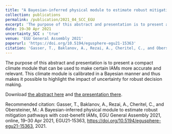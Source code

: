 ```yaml
---
title: "A Bayesian-inferred physical module to estimate robust mitigation pathways with cost-benefit IAMs"
collection: publications
permalink: /publication/2021_04_SCC_EGU
excerpt: 'The purpose of this abstract and presentation is to present a compact climate module that can be used to make certain IAMs more accurate and relevant. This climate module is calibrated in a Bayesian manner and thus makes it possible to highlight the impact of uncertainty for robust decision making.'
date: 19–30 Apr 2021
uncertainty_SCC : 'true'
venue: 'EGU General Assembly 2021'
paperurl: 'https://doi.org/10.5194/egusphere-egu21-15363'
citation: 'Gasser, T., Baklanov, A., Rezai, A., Cheritel, C., and Obersteiner, M.: A Bayesian-inferred physical module to estimate robust mitigation pathways with cost-benefit IAMs, EGU General Assembly 2021, online, 19–30 Apr 2021, EGU21-15363, https://doi.org/10.5194/egusphere-egu21-15363, 2021.'
---
```

The purpose of this abstract and presentation is to present a compact climate module that can be used to make certain IAMs more accurate and relevant. This climate module is calibrated in a Bayesian manner and thus makes it possible to highlight the impact of uncertainty for robust decision making.

Download [the abstract here](https://meetingorganizer.copernicus.org/EGU21/EGU21-15363.html?pdf) and [the presentation there](https://presentations.copernicus.org/EGU21/EGU21-15363_presentation-h312250.pdf).

Recommended citation: Gasser, T., Baklanov, A., Rezai, A., Cheritel, C., and Obersteiner, M.: A Bayesian-inferred physical module to estimate robust mitigation pathways with cost-benefit IAMs, EGU General Assembly 2021, online, 19–30 Apr 2021, EGU21-15363, https://doi.org/10.5194/egusphere-egu21-15363, 2021.
